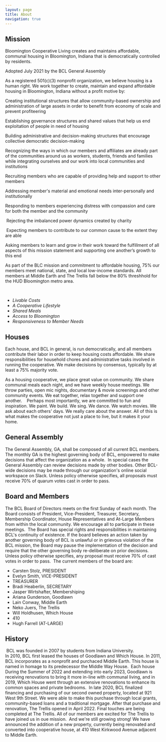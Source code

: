 ```yaml
---
layout: page
title: About
navigation: true
---
```


## Mission

Bloomington Cooperative Living creates and maintains affordable, communal
housing in Bloomington, Indiana that is democratically controlled by residents.

Adopted July 2021 by the BCL General Assembly

​As a registered 501(c)(3) nonprofit organization, we believe housing is a
human right. We work together to create, maintain and expand affordable housing
in Bloomington, Indiana without a profit motive by: ​

Creating institutional structures that allow community-based ownership and
administration of large assets in order to benefit from economy of scale and
prevent profiteering

​Establishing governance structures and shared values that help us end
exploitation of people in need of housing

Building administrative and decision-making structures that encourage
collective democratic decision-making

​Recognizing the ways in which our members and affiliates are already part of
the communities around us as workers, students, friends and families while
integrating ourselves and our work into local communities and institutions ​

Recruiting members who are capable of providing help and support to other members

​Addressing member's material and emotional needs inter-personally and
institutionally

​Responding to members experiencing distress with compassion and care for both
the member and the community

​
Rejecting the imbalanced power dynamics created by charity

​
Expecting members to contribute to our common cause to the extent they are able

​Asking members to learn and grow in their work toward the fulfillment of all
aspects of this mission statement and supporting one another’s growth to this
end

As part of the BLC mission and commitment to affordable housing, 75% our
members meet national, state, and local low-income standards. All members at
Middle Earth and The Trellis fall below the 80% threshhold for the HUD
Bloomington metro area.

​
- *Livable Costs*
- *A Cooperative Lifestyle*
- *Shared Meals*
- *Access to Bloomington*
- *Responsiveness to Member Needs*


## Houses

Each house, and BCL in general, is run democratically, and all members
contribute their labor in order to keep housing costs affordable. We share
responsibilities for household chores and administrative tasks involved in
running the cooperative. We make decisions by consensus, typically by at least
a 75% majority vote.

As a housing cooperative, we place great value on community. We share communal
meals each night, and we have weekly house meetings. We throw parties, open
mic nights, documentary & movie screenings and other community events. We eat
together, relax together and support one another.
​
​
​
Perhaps most importantly, we are committed to fun and inspiration. We paint.
We build. We sing. We dance. We watch movies. We ask about each others' days.
We really care about the answer. All of this is what makes the cooperative not
just a place to live, but it makes it your home.
​
​

## General Assembly

The General Assembly, GA, shall be composed of all current BCL members. The
monthly GA is the highest governing body of BCL, empowered to make decisions
that affect the organization as a whole.
​
In special cases the General Assembly can review decisions made by other
bodies. Other BCL-wide decisions may be made through our organization's online
social workspace on Slack. Unless policy otherwise specifies, all proposals
must receive 70% of quarum votes cast in order to pass.
​

## Board and Members

The BCL Board of Directors meets on the first Sunday of each month. The Board
consists of President, Vice-President, Treasurer, Secretary, Membership
Coordinator, House Representatives and At-Large Members from within the local
community. We encourage all to participate in these meetings.
​
The Board has special rights and responsibilities in maintaining BCL's
continuity of existence. If the board believes an action taken by another
governing body of BCL is unlawful or in grievous violation of the BCL mission,
the Board may pause the implementation of the decision and require that the
other governing body re-deliberate on prior decisions.
​
Unless policy otherwise specifies, any proposal must receive 70% of cast votes
in order to pass.
​
The current members of the board are:
- Carsten Stolz, PRESIDENT
- Evelyn Smith, VICE-PRESIDENT
- TREASURER
- Bradi Heaberlin, SECRETARY
- Jasper Wirtshafter, Membershiping
- Ariana Gunderson,  Goodlawn
- Lain Conway, Middle Earth
- Neko Juers, The Trellis
- Will Holdhusen, Which House
- 410
- Hugh Farrell (AT-LARGE)
​

## History

​
BCL was founded in 2007 by students from Indiana University.  
In 2010, BCL first leased the houses of Goodlawn and Which House.
In 2011, BCL incorporates as a nonprofit and purchaced Middle Earth. This house is named in homage to its predecessor the Middle Way House.
​
Each house
During the Summer of 2022 and extending into early 2023, Goodlawn is receiving renovations to bring it more in-line with communal living, and in 2019, Which House went through an extensive renovations to enhance its common spaces and private bedrooms.
​
In late 2020, BCL finalized financing and purchasing of our second owned property, located at 921 West 9th Street. We were able to make this purchase through local grants, community-based loans and a traditional mortgage. After that purchase and renovation, The Trellis opened in April 2022. Final touches are being completed at The Trellis. All of our members are excited for The Trellis to have joined us in oue mission.
​
And we're still growing strong! We have announced the addition of a new property, currently being renovated and converted into cooperative house, at 410 West Kirkwood Avenue adjacent to Middle Earth.
